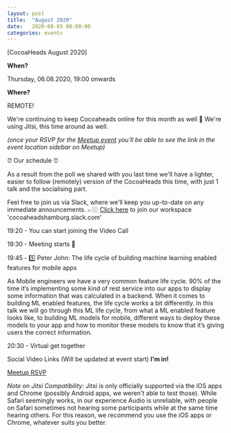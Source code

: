 ```yaml
---
layout: post
title:  "August 2020"
date:   2020-08-03 00:00:00
categories: events
---
```


[CocoaHeads August 2020]

**When?**

Thursday, 06.08.2020, 19:00 onwards

**Where?**

REMOTE!

We're continuing to keep Cocoaheads online for this month as well 🎉
We're using Jitsi, this time around as well. 

*(once your RSVP for the [Meetup event](https://www.meetup.com/CocoaHeads-Hamburg/events/jgthtrybclbjb/) you'll be able to see the link in the event location sidebar on Meetup)*

⏰ Our schedule ⏰

As a result from the poll we shared with you last time we'll have a lighter, easier to follow (remotely) version of the CocoaHeads this time, with just 1 talk and the socialising part.

Feel free to join us via Slack, where we'll keep you up-to-date on any immediate announcements.
👉🏼 [Click here](https://slack.cocoaheads.hamburg) to join our workspace 'cocoaheadshamburg.slack.com'

19:20 - You can start joining the Video Call

19:30 - Meeting starts 🎉

19:45 - 1️⃣
Peter John: The life cycle of building machine learning enabled features for mobile apps

As Mobile engineers we have a very common feature life cycle. 
90% of the time it’s implementing some kind of rest service into our apps to display some information that was calculated in a backend. 
When it comes to building ML enabled features, the life cycle works a bit differently. 
In this talk we will go through this ML life cycle, from what a ML enabled feature looks like, to building ML models for mobile, different ways to deploy these models to your app and how to monitor these models to know that it’s giving users the correct information.

20:30 - Virtual get together

Social Video Links (Will be updated at event start)
**I'm in!**

[Meetup RSVP](https://www.meetup.com/CocoaHeads-Hamburg/events/jgthtrybclbjb/)



*Note on Jitsi Compatibility*: Jitsi is only officially supported via the iOS apps and Chrome (possibly Android apps, we weren't able to test those). While Safari seemingly works, in our experience Audio is unreliable, with people on Safari sometimes not hearing some participants while at the same time hearing others. For this reason, we recommend you use the iOS apps or Chrome, whatever suits you better.
